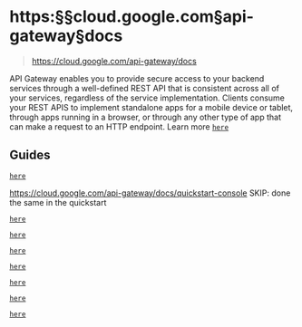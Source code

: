 # https:§§cloud.google.com§api-gateway§docs
> https://cloud.google.com/api-gateway/docs

API Gateway enables you to provide secure access to your backend services through a well-defined REST API that is consistent across all of your services, regardless of the service implementation. Clients consume your REST APIS to implement standalone apps for a mobile device or tablet, through apps running in a browser, or through any other type of app that can make a request to an HTTP endpoint. Learn more
[`here`](../https:§§cloud.google.com§api-gateway§docs§about-api-gateway/readme.md)

## Guides

[`here`](../https:§§cloud.google.com§api-gateway§docs§quickstart/readme.md)

https://cloud.google.com/api-gateway/docs/quickstart-console 
SKIP: done the same in the quickstart

[`here`](../https:§§cloud.google.com§api-gateway§docs§authentication-method/readme.md)

[`here`](../https:§§cloud.google.com§api-gateway§docs§creating-api/readme.md)

[`here`](../https:§§cloud.google.com§api-gateway§docs§creating-api-config/readme.md)

[`here`](../https:§§cloud.google.com§api-gateway§docs§authenticate-service-account/readme.md)

[`here`](../https:§§cloud.google.com§api-gateway§docs§deploying-api/readme.md)

[`here`](../https:§§cloud.google.com§api-gateway§docs§configure-dev-env/readme.md)

[`here`](../https:§§cloud.google.com§api-gateway§docs§quotas-overview/readme.md)


